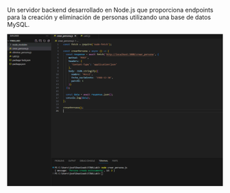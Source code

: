 Un servidor backend desarrollado en Node.js que proporciona endpoints para la creación y eliminación de personas utilizando una base de datos MySQL.

![Captura de Pantalla](https://github.com/bytesjotaeme/API-RESTful-para-gesti-n-de-personas-en-Node.js-y-MySQL-/blob/main/preview.PNG)
